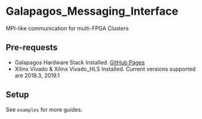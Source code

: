 # Galapagos_Messaging_Interface
MPI-like communication for multi-FPGA Clusters

## Pre-requests
- Galapagos Hardware Stack Installed. [GitHub Pages]([https://pages.github.com/](https://github.com/UofT-HPRC/galapagos/tree/yugao))
- Xilinx Vivado & Xilinx Vivado_HLS Installed. Current versions supported are 2018.3, 2019.1

## Setup
See `examples` for more guides.

